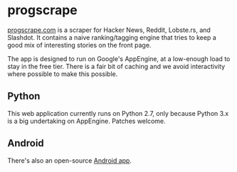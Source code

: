 # progscrape

[progscrape.com](http://www.progscrape.com) is a scraper for Hacker News, Reddit, Lobste.rs, and Slashdot. It contains a naive ranking/tagging engine that tries to keep a good mix of interesting stories on the front page.

The app is designed to run on Google's AppEngine, at a low-enough load to stay in the free tier. There is a fair bit of caching and we avoid interactivity where possible to make this possible.

## Python

This web application currently runs on Python 2.7, only because Python 3.x is a big undertaking on AppEngine. Patches welcome.

## Android

There's also an open-source [Android app](https://github.com/mmastrac/progscrape-android). 
